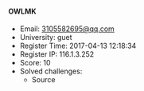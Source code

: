 #### OWLMK  

* Email: 3105582695@qq.com  
* University: guet  
* Register Time: 2017-04-13 12:18:34  
* Register IP: 116.1.3.252  
* Score: 10  
* Solved challenges: 
  * Source  
